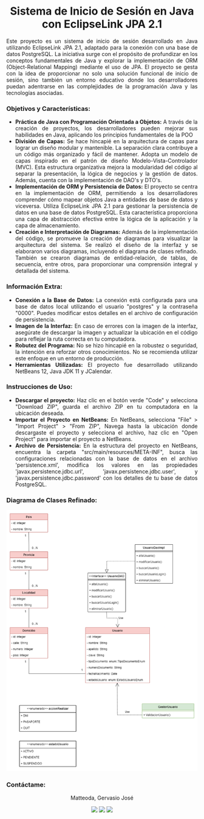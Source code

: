 <!-- Introducción -->
<h1 align="center"><b>Sistema de Inicio de Sesión en Java con EclipseLink JPA 2.1</b></h1>
<p align="justify">Este proyecto es un sistema de inicio de sesión desarrollado en Java utilizando EclipseLink JPA 2.1, adaptado para la conexión con una base de datos PostgreSQL. La iniciativa surge con el propósito de profundizar en los conceptos fundamentales de Java y explorar la implementación de ORM (Object-Relational Mapping) mediante el uso de JPA.
El proyecto se gesta con la idea de proporcionar no solo una solución funcional de inicio de sesión, sino también un entorno educativo donde los desarrolladores puedan adentrarse en las complejidades de la programación Java y las tecnologías asociadas.</p>
<!--  -->

<!-- Objetivos & Características-->
<h3>Objetivos y Características:</h3>
<ul align="justify">
  <li><b>Práctica de Java con Programación Orientada a Objetos:</b> A través de la creación de proyectos, los desarrolladores pueden mejorar sus habilidades en Java, aplicando los principios fundamentales de la POO</li>
  <li><b>División de Capas:</b> Se hace hincapié en la arquitectura de capas para lograr un diseño modular y mantenible. La separación clara contribuye a un código más organizado y fácil de mantener. Adopta un modelo de capas inspirado en el patrón de diseño Modelo-Vista-Controlador (MVC). Esta estructura organizativa mejora la modularidad del código al separar la presentación, la lógica de negocios y la gestión de datos. Además, cuenta con la implementación de DAO's y DTO's.</li>
  <li><b>Implementación de ORM y Persistencia de Datos:</b> El proyecto se centra en la implementación de ORM, permitiendo a los desarrolladores comprender cómo mapear objetos Java a entidades de base de datos y viceversa. Utiliza EclipseLink JPA 2.1 para gestionar la persistencia de datos en una base de datos PostgreSQL. Esta característica proporciona una capa de abstracción efectiva entre la lógica de la aplicación y la capa de almacenamiento.</li>
  <li><b>Creación e Interpretación de Diagramas:</b> Además de la implementación del código, se promueve la creación de diagramas para visualizar la arquitectura del sistema. Se realizó el diseño de la interfaz y se elaboraron varios diagramas, incluyendo el diagrama de clases refinado. También se crearon diagramas de entidad-relación, de tablas, de secuencia, entre otros, para proporcionar una comprensión integral y detallada del sistema.</li>
</ul>
<!--  -->

<!-- Información Extra -->
<h3>Información Extra:</h3>
<ul align="justify">
  <li><b>Conexión a la Base de Datos:</b> La conexión está configurada para una base de datos local utilizando el usuario "postgres" y la contraseña "0000". Puedes modificar estos detalles en el archivo de configuración de persistencia.</li>
  <li><b>Imagen de la Interfaz:</b> En caso de errores con la imagen de la interfaz, asegúrate de descargar la imagen y actualizar la ubicación en el código para reflejar la ruta correcta en tu computadora.</li>
  <li><b>Robutez del Programa:</b> No se hizo hincapié en la robustez o seguridad, la intención era reforzar otros conocimientos. No se recomienda utilizar este enfoque en un entorno de producción.</li>
  <li><b>Herramientas Utilizadas:</b> El proyecto fue desarrollado utilizando NetBeans 12, Java JDK 11 y JCalendar.</li>
</ul>
<!--  -->

<!-- Instrucciones de Uso -->
<h3>Instrucciones de Uso:</h3>
<ul align="justify">
  <li><b>Descargar el proyecto:</b> Haz clic en el botón verde "Code" y selecciona "Download ZIP", guarda el archivo ZIP en tu computadora en la ubicación deseada.</li>
  <li><b>Importar el Proyecto en NetBeans:</b> En NetBeans, selecciona "File" > "Import Project" > "From ZIP", Navega hasta la ubicación donde descargaste el proyecto y selecciona el archivo, haz clic en "Open Project" para importar el proyecto a NetBeans.</li>
  <li><b>Archivo de Persistencia:</b> En la estructura del proyecto en NetBeans, encuentra la carpeta "src/main/resources/META-INF", busca las configuraciones relacionadas con la base de datos en el archivo 'persistence.xml', modifica los valores en las propiedades 'javax.persistence.jdbc.url', 'javax.persistence.jdbc.user', y 'javax.persistence.jdbc.password' con los detalles de tu base de datos PostgreSQL.</li>
</ul>
<!--  -->

<!-- Diagrama de Clases Refinado -->
<h3>Diagrama de Clases Refinado:</h3>
<div align="center">
  <a href="https://github.com/GervasioMatteoda/java-login-system-jpa/blob/main/diagrama-clases-refinado.drawio.png">
    <img src="https://github.com/GervasioMatteoda/java-login-system-jpa/blob/main/diagrama-clases-refinado.drawio.png"/></a>
</div>
<!-- -->

<!-- Contacto -->
<h3>Contáctame:</h3>
<p align="center">Matteoda, Gervasio José</p>
<div align="center">
  <a href="https://www.linkedin.com/in/gervasio-matteoda/">
    <img src="https://img.shields.io/badge/-linkedin-0077B5?style=for-the-badge&logo=Linkedin&logoColor=white"/></a>
  <a href="https://github.com/GervasioMatteoda">
    <img src="https://img.shields.io/badge/GitHub-100000?style=for-the-badge&logo=github&logoColor=white"/></a>
  <a href="mailto:gjmatteoda@gmail.com">
    <img src="https://img.shields.io/badge/Gmail-D14836?style=for-the-badge&logo=gmail&logoColor=white"/></a>
</div>
 <!-- -->

